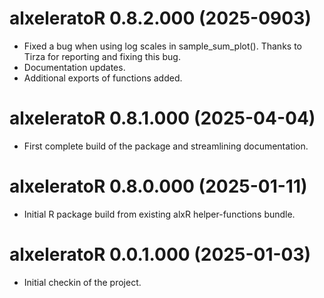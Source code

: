 # alxeleratoR 0.8.2.000 (2025-0903)

* Fixed a bug when using log scales in sample_sum_plot(). Thanks to Tirza for reporting and fixing this bug.
* Documentation updates.
* Additional exports of functions added.

# alxeleratoR 0.8.1.000 (2025-04-04)

* First complete build of the package and streamlining documentation.

# alxeleratoR 0.8.0.000 (2025-01-11)

* Initial R package build from existing alxR helper-functions bundle.

# alxeleratoR 0.0.1.000 (2025-01-03)

* Initial checkin of the project.

